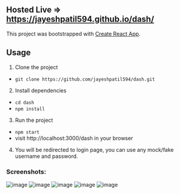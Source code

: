 ## Hosted Live => https://jayeshpatil594.github.io/dash/

This project was bootstrapped with [Create React App](https://github.com/facebook/create-react-app).

## Usage

1. Clone the project

- `git clone https://github.com/jayeshpatil594/dash.git`

2. Install dependencies

- `cd dash`
- `npm install`

3. Run the project

- `npm start`
- visit http://localhost:3000/dash in your browser

4. You will be redirected to login page, you can use any mock/fake username and password.

### Screenshots:
![image](https://user-images.githubusercontent.com/49228384/144747867-333f876d-7ca7-436e-9709-1d6f28abaf4a.png)
![image](https://user-images.githubusercontent.com/49228384/144747879-36e2cbf6-6fb7-42c6-b4a4-a8621dee37dd.png)
![image](https://user-images.githubusercontent.com/49228384/144747788-16926955-1bc8-42f1-bdb3-978cd51069ea.png)
![image](https://user-images.githubusercontent.com/49228384/144747815-ef5649de-50b3-46fe-a0ba-dd93aaa450e3.png)
![image](https://user-images.githubusercontent.com/49228384/144747824-826f1ec5-a59f-4101-834f-b3910337badc.png)


